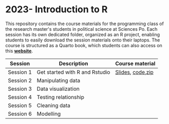 # 2023- Introduction to R

This repository contains the course materials for the programming class of the research master's students in political science at Sciences Po. Each session has its own dedicated folder, organized as an R project, enabling students to easily download the session materials onto their laptops. The course is structured as a Quarto book, which students can also access on this [**website**](https://malo-jn.quarto.pub/introduction-to-r/).


| Session | Description | Course material |
|---------|-------------|-------------|
| Session 1 | Get started with R and Rstudio | [Slides](https://malo-jn.quarto.pub/introduction-to-r_slides1/#/title-slide), [code](https://github.com/malojan/intro_r/tree/main/session1),[zip](https://github.com/malojan/intro_r/raw/main/session1/session1.zip)  |
| Session 2 | Manipulating data |  |
| Session 3 | Data visualization |  |
| Session 4 | Testing relationship |  |
| Session 5 | Cleaning data | |
| Session 6 | Modelling |  |

